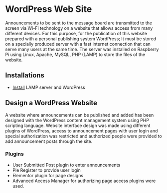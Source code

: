 # WordPress Web Site

Announcements to be sent to the message board are transmitted to the screen via Wi-Fi technology on a website that allows access from many different devices. For this purpose, for the publication of this website prepared with a personal publishing system WordPress; It must be stored on a specially produced server with a fast internet connection that can serve many users at the same time. The server was installed on Raspberry Pi using Linux, Apache, MySQL, PHP (LAMP) to store the files of the website.

## Installations
* [Install](https://projects.raspberrypi.org/en/projects/lamp-web-server-with-wordpress) LAMP server and WordPress

## Design a WordPress Website
A website where announcements can be published and added has been designed with the WordPress content management system using PHP scripting language. Website interface design was made using different plugins of WordPress, access to announcement pages with user login and special authorization was restricted and authorized people were provided to add announcement posts through the site.

### Plugins
* User Submitted Post plugin to enter announcements
* Pie Register to provide user login
* Elementor plugin for page designs
* Advanced Access Manager for authorizing page access plugins were used.
